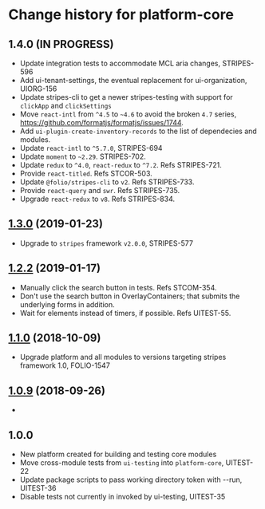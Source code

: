 # Change history for platform-core

## 1.4.0 (IN PROGRESS)

* Update integration tests to accommodate MCL aria changes, STRIPES-596
* Add ui-tenant-settings, the eventual replacement for ui-organization, UIORG-156
* Update stripes-cli to get a newer stripes-testing with support for `clickApp` and `clickSettings`
* Move `react-intl` from `^4.5` to `~4.6` to avoid the broken `4.7` series, https://github.com/formatjs/formatjs/issues/1744.
* Add `ui-plugin-create-inventory-records` to the list of dependecies and modules.
* Update `react-intl` to `^5.7.0`, STRIPES-694
* Update `moment` to `~2.29`. STRIPES-702.
* Update `redux` to `^4.0`, `react-redux` to `^7.2`. Refs STRIPES-721.
* Provide `react-titled`. Refs STCOR-503.
* Update `@folio/stripes-cli` to `v2`. Refs STRIPES-733.
* Provide `react-query` and `swr`. Refs STRIPES-735.
* Upgrade `react-redux` to `v8`. Refs STRIPES-834.

## [1.3.0](https://github.com/folio-org/platform-core/tree/v1.3.0-SNAPSHOT) (2019-01-23)

* Upgrade to `stripes` framework `v2.0.0`, STRIPES-577


## [1.2.2](https://github.com/folio-org/platform-core/tree/v1.2.2-SNAPSHOT) (2019-01-17)

* Manually click the search button in tests. Refs STCOM-354.
* Don't use the search button in OverlayContainers; that submits the underlying forms in addition.
* Wait for elements instead of timers, if possible. Refs UITEST-55.


## [1.1.0](https://github.com/folio-org/platform-core/tree/v1.1.0) (2018-10-09)
* Upgrade platform and all modules to versions targeting stripes framework 1.0, FOLIO-1547


## [1.0.9](https://github.com/folio-org/platform-core/tree/v1.0.9) (2018-09-26)
*


## 1.0.0
* New platform created for building and testing core modules
* Move cross-module tests from `ui-testing` into `platform-core`, UITEST-22
* Update package scripts to pass working directory token with --run, UITEST-36
* Disable tests not currently in invoked by ui-testing, UITEST-35
